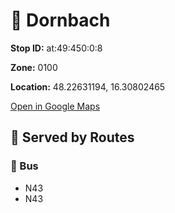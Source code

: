 # 🚉 Dornbach


**Stop ID:** at:49:450:0:8

**Zone:** 0100

**Location:** 48.22631194, 16.30802465

[Open in Google Maps](https://www.google.com/maps?q=48.22631194,16.30802465)

## 🚆 Served by Routes

### 🚌 Bus
- N43
- N43